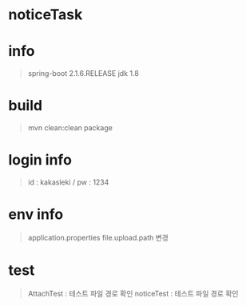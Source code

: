 # noticeTask
# info
> spring-boot 2.1.6.RELEASE
> jdk 1.8

# build
> mvn clean:clean package

# login info
> id : kakasleki  / pw : 1234

# env info
> application.properties
> file.upload.path 변경

# test
> AttachTest : 테스트 파일 경로 확인
> noticeTest : 테스트 파일 경로 확인
